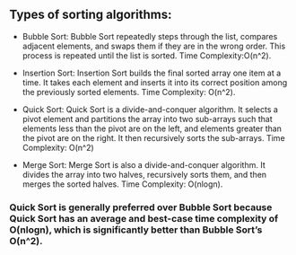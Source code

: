 ## Types of sorting algorithms:

- Bubble Sort: Bubble Sort repeatedly steps through the list, compares adjacent elements, and swaps them if they are in the wrong order. This process is repeated until the list is sorted.
Time Complexity:O(n^2).

- Insertion Sort: Insertion Sort builds the final sorted array one item at a time. It takes each element and inserts it into its correct position among the previously sorted elements.
Time Complexity: O(n^2).

- Quick Sort: Quick Sort is a divide-and-conquer algorithm. It selects a pivot element and partitions the array into two sub-arrays such that elements less than the pivot are on the left, and elements greater than the pivot are on the right. It then recursively sorts the sub-arrays.
Time Complexity: O(n^2)

- Merge Sort: Merge Sort is also a divide-and-conquer algorithm. It divides the array into two halves, recursively sorts them, and then merges the sorted halves.
Time Complexity: O(nlogn).

### Quick Sort is generally preferred over Bubble Sort because Quick Sort has an average and best-case time complexity of O(nlogn), which is significantly better than Bubble Sort’s O(n^2).